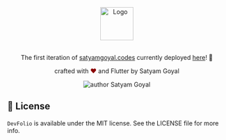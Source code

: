 <div align="center">
  <img alt="Logo" src="https://github.com/SatYu26/Portfolio-Code-Flutter/blob/master/assets/icon_dark.png" height="76" />
</div>

<br>

<p align="center">
The first iteration of <a href="https://satyamgoyal.codes/" target="_blank">satyamgoyal.codes</a> currently deployed <a href="https://satyamgoyal.codes/" target="_blank">here</a>! 🎉</p>

<p align="center">
crafted with <span style="color: #8b0000;">&hearts;</span> and Flutter by Satyam Goyal
</p>
<p align="center">
    <img src="https://img.shields.io/badge/author-Satyam_Goyal-blue" alt="author Satyam Goyal"/>
</p>


## 📜 License

`DevFolio` is available under the MIT license. See the LICENSE file for more info.